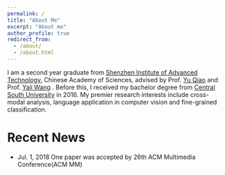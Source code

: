 ```yaml
---
permalink: /
title: "About Me"
excerpt: "About me"
author_profile: true
redirect_from: 
  - /about/
  - /about.html
---
```


I am a second year graduate from <font color="blue"> <a href="http://www.siat.ac.cn/"> Shenzhen Institute of Advanced Technology</a></font>, Chinese Academy of Sciences, advised by Prof. <font color="blue"> <a href="http://mmlab.siat.ac.cn/yuqiao/">Yu Qiao</a> </font> and Prof. <font color="blue"> <a href="http://english.siat.cas.cn/SI2017/IAIT2017/RC1/CPE_20513/Researchers1/201707/t20170727_181385.html">Yali Wang</a> </font>.
Before this, I received my bachelor degree from <font color="blue"> <a href="http://www.csu.edu.cn/"> Central South University</a> </font> in 2016. My premier research interests include cross-modal analysis, language application in computer vision and fine-grained classification.

# Recent News
- Jul. 1, 2018 One paper was accepted by 26th ACM Multimedia Conference(ACM MM)
